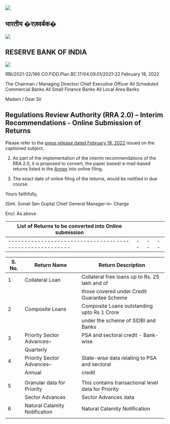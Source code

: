 ![](_page_0_Picture_0.jpeg)

## भारतीय �रज़वर्बक�

![](_page_0_Picture_2.jpeg)

## RESERVE BANK OF INDIA

![](_page_0_Picture_4.jpeg)

RBI/2021-22/166 CO.FIDD.Plan.BC.17/04.09.01/2021-22 February 18, 2022

The Chairman / Managing Director/ Chief Executive Officer All Scheduled Commercial Banks All Small Finance Banks All Local Area Banks

Madam / Dear Sir

## **Regulations Review Authority (RRA 2.0) – Interim Recommendations - Online Submission of Returns**

Please refer to the [press release dated February 18, 2022](https://www.rbi.org.in/Scripts/BS_PressReleaseDisplay.aspx?prid=53293) issued on the captioned subject.

2. As part of the implementation of the interim recommendations of the RRA 2.0, it is proposed to convert, the paper based/ e-mail-based returns listed in the [Annex](#page-1-0) into online filing.

3. The exact date of online filing of the returns, would be notified in due course.

Yours faithfully,

(Smt. Sonali Sen Gupta) Chief General Manager-in- Charge

Encl: As above

| List of Returns to be converted into Online submission |  |  |  |
|--------------------------------------------------------|--|--|--|
|--------------------------------------------------------|--|--|--|

<span id="page-1-0"></span>

| S. No. | Return Name                   | Return Description                                  |
|--------|-------------------------------|-----------------------------------------------------|
| 1      | Collateral Loan               | Collateral free loans up to Rs. 25 lakh and of      |
|        |                               | those covered under Credit Guarantee Scheme         |
| 2      | Composite Loans               | Composite Loans outstanding upto Rs 1 Crore         |
|        |                               | under the scheme of SIDBI and Banks                 |
| 3      | Priority Sector Advances–     | PSA and sectoral credit - Bank-wise                 |
|        | Quarterly                     |                                                     |
| 4      | Priority Sector Advances–     | State-wise data relating to PSA and sectoral        |
|        | Annual                        | credit                                              |
|        |                               |                                                     |
| 5      | Granular data for Priority    | This contains transactional level data for Priority |
|        | Sector Advances               | Sector Advances data                                |
| 6      | Natural Calamity Notification | Natural Calamity Notification                       |
|        |                               |                                                     |